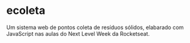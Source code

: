 # ecoleta
Um sistema web de pontos coleta de resíduos sólidos, elabarado com JavaScript nas aulas do Next Level Week da Rocketseat.
